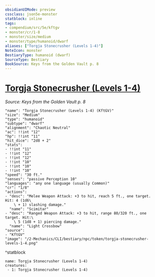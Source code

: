 ```yaml
---
obsidianUIMode: preview
cssclass: json5e-monster
statblock: inline
tags:
- compendium/src/5e/kftgv
- monster/cr/1-8
- monster/size/medium
- monster/type/humanoid/dwarf
aliases: ["Torgja Stonecrusher (Levels 1-4)"]
NoteIcon: monster
BestiaryType: humanoid (dwarf)
SourceType: Bestiary
BookSource: Keys from the Golden Vault p. 8
---
```

# [Torgja Stonecrusher (Levels 1-4)](2-Mechanics/CLI/bestiary/npc/torgja-stonecrusher-levels-1-4-kftgv.md)
*Source: Keys from the Golden Vault p. 8*  

```statblock
"name": "Torgja Stonecrusher (Levels 1-4) (KftGV)"
"size": "Medium"
"type": "humanoid"
"subtype": "dwarf"
"alignment": "Chaotic Neutral"
"ac": !!int "12"
"hp": !!int "11"
"hit_dice": "2d8 + 2"
"stats":
- !!int "11"
- !!int "12"
- !!int "12"
- !!int "10"
- !!int "10"
- !!int "10"
"speed": "30 ft."
"senses": "passive Perception 10"
"languages": "any one language (usually Common)"
"cr": "1/8"
"actions":
- "desc": "Melee Weapon Attack: +3 to hit, reach 5 ft., one target. Hit: 4 (1d6\
    \ + 1) slashing damage."
  "name": "Scimitar"
- "desc": "Ranged Weapon Attack: +3 to hit, range 80/320 ft., one target. Hit:\
    \ 5 (1d8 + 1) piercing damage."
  "name": "Light Crossbow"
"source":
- "KftGV"
"image": "/2-Mechanics/CLI/bestiary/npc/token/torgja-stonecrusher-levels-1-4.png"
```
^statblock

```encounter-table
name: Torgja Stonecrusher (Levels 1-4)
creatures:
 - 1: Torgja Stonecrusher (Levels 1-4)
```